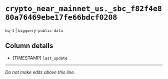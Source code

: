 # `crypto_near_mainnet_us._sbc_f82f4e880a76469ebe17fe66bdcf0208`
`bq-1` | `bigquery-public-data`

## Column details
* [TIMESTAMP] `last_update`

-------------------------------------------------------------------------------
*Do not make edits above this line.*
